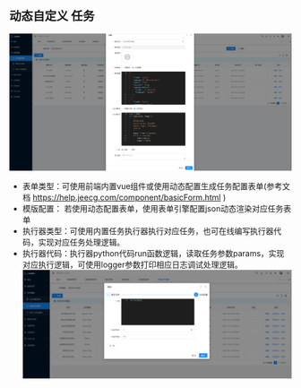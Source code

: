 动态自定义 任务
----

![输入图片说明](https://raw.githubusercontent.com/xuwei95/ezdata_press/master/images/dynamic_task.png?raw=true "在这里输入图片标题")

- 表单类型：可使用前端内置vue组件或使用动态配置生成任务配置表单(参考文档 https://help.jeecg.com/component/basicForm.html )
- 模版配置： 若使用动态配置表单，使用表单引擎配置json动态渲染对应任务表单
- 执行器类型：可使用内置任务执行器执行对应任务，也可在线编写执行器代码，实现对应任务处理逻辑。
- 执行器代码：执行器python代码run函数逻辑，读取任务参数params，实现对应执行逻辑，可使用logger参数打印相应日志调试处理逻辑。
  ![输入图片说明](https://raw.githubusercontent.com/xuwei95/ezdata_press/master/images/dynamic_task_edit.png?raw=true "在这里输入图片标题")
